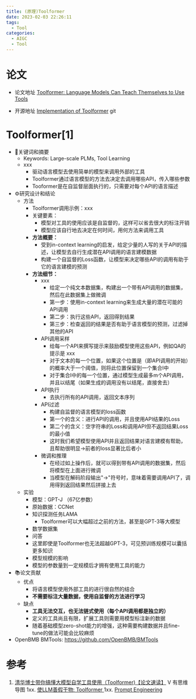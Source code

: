```yaml
---
title: (原理)Toolformer
date: 2023-02-03 22:26:11
tags:
  - Tool
categories:
  - AIGC  
  - Tool
---
```


<p></p>
<!-- more -->

# 论文
+ 论文地址
 [Toolformer: Language Models Can Teach Themselves to Use Tools](https://arxiv.org/abs/2302.04761)  

+ 开源地址
[Implementation of Toolformer](https://github.com/lucidrains/toolformer-pytorch)  git

# Toolformer[1]
  - 🔑关键词和摘要
    - Keywords: Large-scale PLMs,  Tool Learning
    - xxx
      - 驱动语言模型去使用简单的模型来调用外部的工具
      - Toolformer通过语言模型的方法去决定去调用哪些API，传入哪些参数
      - Tooformer是在自监督层面执行的，只需要对每个API的语言描述
  - ⚙️研究设计和结论
    - 方法   
      - Toolformer调用示例：xxx
      - 关键要素：
        - 模型对工具的使用应该是自监督的，这样可以省去很大的标注开销
        - 模型应该自行地去决定在何时间，用何方法来调用工具
      - **方法概要：**
        - 受到in-context learning的启发，给定少量的人写的关于API的描述，让模型去自行生成潜在API调用的语言建模数据
        - 构建一个自监督的Loss函数，让模型来决定哪些API的调用有助于它的语言建模的预测
      - **方法细节：**
        - xxx
          - 给定一个纯文本数据集，构建出一个带有API调用的数据集，然后在此数据集上做微调
          - 第一步：使用in-context learning来生成大量的潜在可能的API调用
          - 第二步：执行这些API，返回得到结果
          - 第三步：检查返回的结果是否有助于语言模型的预测，过滤掉其他的API
        - API调用采样
          - 给每一个API来撰写提示来鼓励模型使用这些API，例如QA的提示是 xxx
          - 对于文本的每一个位置，如果这个位置是<API>（即API调用的开始）的概率大于一个阈值，则将此位置保留到一个集合I中
          - 对于集合I中的每一个位置，通过模型生成最多m个API调用，并且以</API>结尾（如果生成的调用没有以</API>结尾，直接舍去）
        - API执行
          - 去执行所有的API调用，返回文本序列
        - API过滤
          - 构建自监督的语言模型的loss函数
          - 第一个的含义：进行API的调用，并且使用API结果的Loss
          - 第二个的含义：空字符串的Loss和调用API但不返回结果Loss的最小值
          - 这时我们希望模型使用API并且返回结果对语言建模有帮助，且帮助很明显->前者的loss显著比后者小
        - 微调和推理
          - 在经过如上操作后，就可以得到带有API调用的数据集，然后将模型在上面进行微调
          - 当模型在解码阶段输出"->"符号时，意味着需要调用API了，调用得到返回结果然后拼接上去
    - 实验
      - 模型：GPT-J （67亿参数）
      - 原始数据：CCNet
      - 知识探测任务LAMA
        - Toolformer可以大幅超过之前的方法，甚至是GPT-3等大模型
      - 数学数据集
      - 问答
      - 这里即使是Toolformer也无法超越GPT-3，可见预训练规模可以囊括更多知识
      - 模型规模的影响
      - 模型的参数量到一定规模后才拥有使用工具的能力
  - 📚论文贡献
    - 优点
      - 将语言模型使用外部工具的进行很自然的结合
      - **不需要标注大量数据，使用自监督的方法进行学习**
    - 缺点
      - **工具无法交互，也无法链式使用（每个API调用都是独立的）**
      - 定义的工具尚且有限，扩展工具则需要用模型标注新的数据
      - 随着基础模型zero-shot能力的增强，这种需要构建数据并且fine-tune的做法可能会比较麻烦
  - OpenBMB BMTools: https://github.com/OpenBMB/BMTools



# 参考
1. [清华博士带你搞懂大模型自学工具使用（Toolformer)【论文速读】](https://www.bilibili.com/video/BV18s4y1u7nJ/) V 有思维导图
1xx. [使LLM善假于物: Toolformer ](https://finisky.github.io/toolformer-summary/)
1xx. [Prompt Engineering ](https://lilianweng.github.io/posts/2023-03-15-prompt-engineering/#external-apis)

